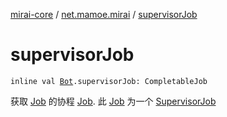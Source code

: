 [mirai-core](../index.md) / [net.mamoe.mirai](index.md) / [supervisorJob](./supervisor-job.md)

# supervisorJob

`inline val `[`Bot`](-bot/index.md)`.supervisorJob: CompletableJob`

获取 [Job](#) 的协程 [Job](#). 此 [Job](#) 为一个 [SupervisorJob](#)

